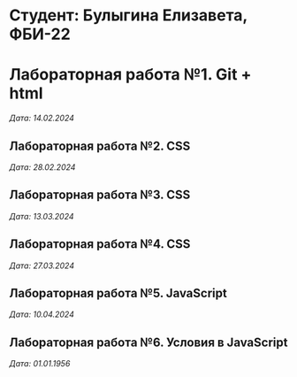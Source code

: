 # Студент: Булыгина Елизавета, ФБИ-22

# Лабораторная работа №1. Git + html

*Дата: 14.02.2024* 

## Лабораторная работа №2. CSS

*Дата: 28.02.2024*

## Лабораторная работа №3. CSS

*Дата: 13.03.2024*

## Лабораторная работа №4. CSS

*Дата: 27.03.2024*

## Лабораторная работа №5. JavaScript

*Дата: 10.04.2024*

## Лабораторная работа №6. Условия в JavaScript

*Дата: 01.01.1956*